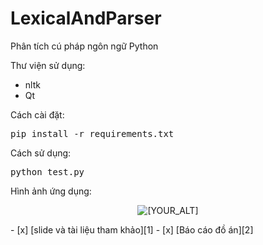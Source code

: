 # LexicalAndParser
Phân tích cú pháp ngôn ngữ Python

Thư viện sử dụng:
* nltk
* Qt

Cách cài đặt:
<pre>pip install -r requirements.txt</pre>

Cách sử dụng:
<pre>python test.py</pre>



Hình ảnh ứng dụng:
<p align="center">
   <img src="[https://user-images.githubusercontent.com/62138169/124783158-0ef17080-df6f-11eb-9069-698894044646.png]" alt="[YOUR_ALT]"/>
</p>
- [x] [slide và tài liệu tham khảo][1]
- [x] [Báo cáo đồ án][2]

[1]:https://github.com/danhhuynh25029/LexicalAndParser/tree/master/slide%20v%C3%A0%20t%C3%A0i%20li%E1%BB%87u%20tham%20kh%E1%BA%A3o


[2]:https://github.com/danhhuynh25029/LexicalAndParser/blob/master/slide%20v%C3%A0%20t%C3%A0i%20li%E1%BB%87u%20tham%20kh%E1%BA%A3o/19520305_19521322_%C4%90%E1%BB%93-%C3%A1n-cu%E1%BB%91i-k%C3%AC.pdf
